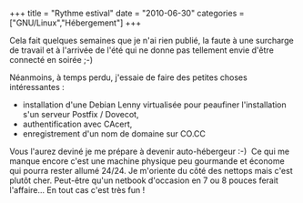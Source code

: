 +++
title = "Rythme estival"
date = "2010-06-30"
categories = ["GNU/Linux","Hébergement"]
+++


Cela fait quelques semaines que je n'ai rien publié, la faute à une surcharge
de travail et à l'arrivée de l'été qui ne donne pas tellement envie d'être
connecté en soirée ;-)

Néanmoins, à temps perdu, j'essaie de faire des petites choses intéressantes :


*    installation d'une Debian Lenny virtualisée pour peaufiner l'installation s'un
serveur Postfix / Dovecot,
*    authentification avec CAcert,
*    enregistrement d'un nom de domaine sur CO.CC

Vous l'aurez deviné je me prépare à devenir auto-hébergeur :-)  Ce qui me
manque encore c'est une machine physique peu gourmande et économe qui pourra
rester allumé 24/24. Je m'oriente du côté des nettops mais c'est plutôt
cher. Peut-être qu'un netbook d'occasion en 7 ou 8 pouces ferait l'affaire...
En tout cas c'est très fun !


